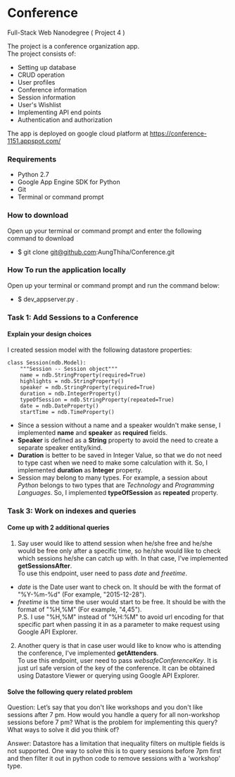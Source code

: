 # Conference
Full-Stack Web Nanodegree ( Project 4 )

The project is a conference organization app.<br>
The project consists of:<br>
* Setting up database
* CRUD operation
* User profiles
* Conference information
* Session information
* User's Wishlist
* Implementing API end points
* Authentication and authorization

The app is deployed on google cloud platform at https://conference-1151.appspot.com/


### Requirements
* Python 2.7
* Google App Engine SDK for Python
* Git
* Terminal or command prompt


### How to download
Open up your terminal or command prompt and enter the following command to download
* $ git clone git@github.com:AungThiha/Conference.git


### How To run the application locally
Open up your terminal or command prompt and run the command below:<br>
* $ dev_appserver.py .


### Task 1: Add Sessions to a Conference

#### Explain your design choices
I created session model with the following datastore properties:
```
class Session(ndb.Model):
    """Session -- Session object"""
    name = ndb.StringProperty(required=True)
    highlights = ndb.StringProperty()
    speaker = ndb.StringProperty(required=True)
    duration = ndb.IntegerProperty()
    typeOfSession = ndb.StringProperty(repeated=True)
    date = ndb.DateProperty()
    startTime = ndb.TimeProperty()
```
* Since a session without a name and a speaker wouldn't make sense, I implemented **name** and **speaker** as **required** fields.<br>
* **Speaker** is defined as a **String** property to avoid the need to create a separate speaker entity/kind.<br>
* **Duration** is better to be saved in Integer Value, so that we do not need to type cast when we need to make some calculation with it.
So, I implemented **duration** as **Integer** property.<br>
* Session may belong to many types. For example, a session about *Python* belongs to two types that are *Technology* and *Programming Languages*.
So, I implemented **typeOfSession** as **repeated** property.


### Task 3: Work on indexes and queries

#### Come up with 2 additional queries
1. Say user would like to attend session when he/she free 
and he/she would be free only after a specific time, 
so he/she would like to check which sessions he/she can catch up with. 
In that case, I've implemented **getSessionsAfter**.<br>
To use this endpoint, user need to pass *date* and *freetime*.
* *date* is the Date user want to check on. It should be with the format of "%Y-%m-%d" (For example, "2015-12-28").
* *freetime* is the time the user would start to be free. It should be with the format of "%H,%M" (For example, "4,45").<br>
P.S. I use "%H,%M" instead of "%H:%M" to avoid url encoding for that specific part when passing it in as a parameter to make request using Google API Explorer.

2. Another query is that in case user would like to know who is attending
the conference, I've implemented **getAttenders**.<br>
To use this endpoint, user need to pass *websafeConferenceKey*. 
It is just url safe version of the key of the conference. 
It can be obtained using Datastore Viewer or querying using Google API Explorer. 


#### Solve the following query related problem
Question: Let’s say that you don't like workshops and you don't like sessions after 7 pm. How would you handle a query for all non-workshop sessions before 7 pm? What is the problem for implementing this query? What ways to solve it did you think of?

Answer: Datastore has a limitation that inequality filters on multiple fields is not supported. One way to solve this is to query sessions before 7pm first and then filter it out in python code to remove sessions with a 'workshop' type.
